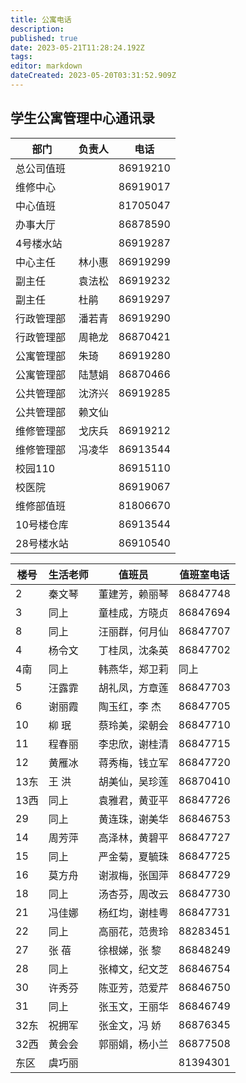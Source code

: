 ```yaml
---
title: 公寓电话
description: 
published: true
date: 2023-05-21T11:28:24.192Z
tags: 
editor: markdown
dateCreated: 2023-05-20T03:31:52.909Z
---
```


## 学生公寓管理中心通讯录

| 部门     | 负责人 | 电话       |
|--------|-----|----------|
| 总公司值班  |     | 86919210 |
| 维修中心   |     | 86919017 |
| 中心值班   |     | 81705047 |
| 办事大厅   |     | 86878590 |
| 4号楼水站  |     | 86919287 |
| 中心主任   | 林小惠 | 86919299 |
| 副主任    | 袁法松 | 86919232 |
| 副主任    | 杜鹃  | 86919297 |
| 行政管理部  | 潘若青 | 86919290 |
| 行政管理部  | 周艳龙 | 86870421 |
| 公寓管理部  | 朱琦  | 86919280 |
| 公寓管理部  | 陆慧娟 | 86870466 |
| 公共管理部  | 沈济兴 | 86919285 |
| 公共管理部  | 赖文仙 |          |
| 维修管理部  | 戈庆兵 | 86919212 |
| 维修管理部  | 冯凌华 | 86913544 |
| 校园110  |     | 86915110 |
| 校医院    |     | 86919067 |
| 维修部值班  |     | 81806670 |
| 10号楼仓库 |     | 86913544 |
| 28号楼水站 |     | 86910540 |

| 楼号  | 生活老师 | 值班员     | 值班室电话    |
|-----|------|---------|----------|
| 2   | 秦文琴  | 董建芳，赖丽琴 | 86847748 |
| 3   | 同上   | 童桂成，方晓贞 | 86847694 |
| 8   | 同上   | 汪丽群，何月仙 | 86847707 |
| 4   | 杨令文  | 丁桂凤，沈条英 | 86847702 |
| 4南  | 同上   | 韩燕华，郑卫莉 | 同上       |
| 5   | 汪露霏  | 胡礼凤，方章莲 | 86847703 |
| 6   | 谢丽霞  | 陶玉红，李 杰 | 86847705 |
| 10  | 柳 珉  | 蔡玲美，梁朝会 | 86847710 |
| 11  | 程春丽  | 李忠欣，谢桂清 | 86847715 |
| 12  | 黄雁冰  | 蒋秀梅，钱立军 | 86847720 |
| 13东 | 王 洪  | 胡美仙，吴珍莲 | 86870410 |
| 13西 | 同上   | 袁雅君，黄亚平 | 86847726 |
| 29  | 同上   | 黄连珠，谢美华 | 86846753 |
| 14  | 周芳萍  | 高泽林，黄碧平 | 86847727 |
| 15  | 同上   | 严金菊，夏毓珠 | 86847725 |
| 16  | 莫方舟  | 谢淑梅，张国萍 | 86847729 |
| 18  | 同上   | 汤杏芬，周改云 | 86847730 |
| 21  | 冯佳娜  | 杨红均，谢桂粤 | 86847731 |
| 22  | 同上   | 高丽花，范贵玲 | 88283451 |
| 27  | 张 蓓  | 徐根娣，张 黎 | 86848249 |
| 28  | 同上   | 张樟文，纪文芝 | 86846754 |
| 30  | 许秀芬  | 陈亚芳，范爱芹 | 86846750 |
| 31  | 同上   | 张玉文，王丽华 | 86846749 |
| 32东 | 祝拥军  | 张金文，冯 娇 | 86876345 |
| 32西 | 黄会会  | 郭丽娟，杨小兰 | 86877508 |
| 东区  | 虞巧丽  |         | 81394301 |